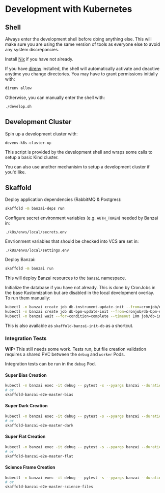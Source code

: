 # Development with Kubernetes

## Shell

Always enter the development shell before doing anything else. This will make
sure you are using the same version of tools as everyone else to avoid any
system discrepancies.

Install [Nix](https://github.com/LCOGT/public-wiki/wiki/Install-Nix) if you have
not already.

If you have [direnv](https://github.com/LCOGT/public-wiki/wiki/Install-direnv)
installed, the shell will automatically activate and deactive anytime you change
directories. You may have to grant permissions initially with:

```sh
direnv allow
```

Otherwise, you can manually enter the shell with:

```sh
./develop.sh
```

## Development Cluster

Spin up a development cluster with:

```sh
devenv-k8s-cluster-up
```

This script is provided by the development shell and wraps some calls to setup
a basic Kind cluster.

You can also use another mechanisim to setup a development cluster if you'd like.


## Skaffold

Deploy application dependencies (RabbitMQ & Postgres):

```sh
skaffold -m banzai-deps run
```

Configure secret environment variables (e.g. `AUTH_TOKEN`) needed by Banzai in:

```file
./k8s/envs/local/secrets.env
```

Envrionment variables that should be checked into VCS are set in:

```file
./k8s/envs/local/settings.env
```

Deploy Banzai:

```sh
skaffold -m banzai run
```

This will deploy Banzai resources to the `banzai` namespace.

Initialize the database if you have not already. This is done by CronJobs in the
base Kustomization but are disabled in the local development overlay.
To run them manually:

```sh
kubectl -n banzai create job db-instrument-update-init --from=cronjob/db-instrument-update
kubectl -n banzai create job db-bpm-update-init --from=cronjob/db-bpm-update
kubectl -n banzai wait --for=condition=complete --timeout 10m job/db-instrument-update-init job/db-bpm-update-init
```

This is also available as `skaffold-banzai-init-db` as a shortcut.

### Integration Tests

**WIP:** This still needs some work. Tests run, but file creation validation requires a shared PVC
between the `debug` and `worker` Pods.

Integration tests can be run in the `debug` Pod.


#### Super Bias Creation

```sh
kubectl -n banzai exec -it debug -- pytest -s --pyargs banzai --durations=0 -m master_bias
# or
skaffold-banzai-e2e-master-bias
```

#### Super Dark Creation

```sh
kubectl -n banzai exec -it debug -- pytest -s --pyargs banzai --durations=0 -m master_dark
# or
skaffold-banzai-e2e-master-dark
```

#### Super Flat Creation

```sh
kubectl -n banzai exec -it debug -- pytest -s --pyargs banzai --durations=0 -m master_flat
# or
skaffold-banzai-e2e-master-flat
```

#### Science Frame Creation

```sh
kubectl -n banzai exec -it debug -- pytest -s --pyargs banzai --durations=0 -m science_files
# or
skaffold-banzai-e2e-master-science-files
```
